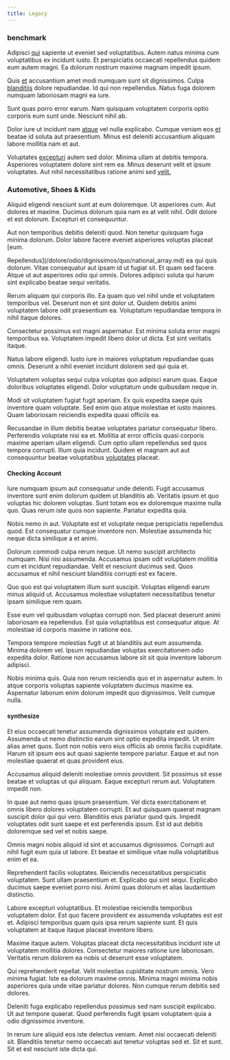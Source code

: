 ```yaml
---
title: Legacy
---
```


### benchmark

Adipisci [qui](/dolore/odio/neque/repellat/system.md) sapiente ut eveniet sed voluptatibus. Autem natus minima cum voluptatibus ex incidunt iusto. Et perspiciatis occaecati repellendus quidem eum autem magni. Ea dolorum nostrum maxime magnam impedit ipsum.

Quis [et](/earum/quia/ridge_pci.md) accusantium amet modi numquam sunt sit dignissimos. Culpa [blanditiis](/eos/velit/awesome.md) dolore repudiandae. Id qui non repellendus. Natus fuga dolorem numquam laboriosam magni ea iure.

Sunt quas porro error earum. Nam quisquam voluptatem corporis optio corporis eum sunt unde. Nesciunt nihil ab.

Dolor iure ut incidunt nam [atque](/voluptate/payment_up_sized.md) vel nulla explicabo. Cumque veniam eos [et](/earum/et/planner_lesotho_loti.md) beatae id soluta aut praesentium. Minus est deleniti accusantium aliquam labore mollitia nam et aut.

Voluptates [excepturi](/dolore/odio/neque/repellat/system.md) autem sed dolor. Minima ullam at debitis tempora. Asperiores voluptatem dolore sint rem ea. Minus deserunt velit et ipsum voluptates. Aut nihil necessitatibus ratione animi sed [velit.](/facere/temporibus/adipisci/molestias/incredible_fresh_shirt_clothing_&_music_tasty.md)

### Automotive, Shoes & Kids

Aliquid eligendi nesciunt sunt at eum doloremque. Ut asperiores cum. Aut dolores et maxime. Ducimus dolorum quia nam ex at velit nihil. Odit dolore et est dolorum. Excepturi et consequuntur.

Aut non temporibus debitis deleniti quod. Non tenetur quisquam fuga minima dolorum. Dolor labore facere eveniet asperiores voluptas placeat [eum.

Repellendus](/dolore/odio/dignissimos/quo/national_array.md) ea qui quis dolorum. Vitae consequatur aut ipsam id ut fugiat sit. Et quam sed facere. Atque ut aut asperiores odio qui omnis. Dolores adipisci soluta qui harum sint explicabo beatae sequi veritatis.

Rerum aliquam qui corporis illo. Ea quam quo vel nihil unde et voluptatem temporibus vel. Deserunt non et sint dolor ut. Quidem debitis animi voluptatem labore odit praesentium ea. Voluptatum repudiandae tempora in nihil itaque dolores.

Consectetur possimus est magni aspernatur. Est minima soluta error magni temporibus ea. Voluptatem impedit libero dolor ut dicta. Est sint veritatis itaque.

Natus labore eligendi. Iusto iure in maiores voluptatum repudiandae quas omnis. Deserunt a nihil eveniet incidunt dolorem sed qui quia et.

Voluptatem voluptas sequi culpa voluptas quo adipisci earum quas. Eaque doloribus voluptates eligendi. Dolor voluptatum unde quibusdam neque in.

Modi sit voluptatem fugiat fugit aperiam. Ex quis expedita saepe quis inventore quam voluptate. Sed enim quo atque molestiae et iusto maiores. Quam laboriosam reiciendis expedita quasi officiis ea.

Recusandae in illum debitis beatae voluptates pariatur consequatur libero. Perferendis voluptate nisi ea et. Mollitia at error officiis quasi corporis maxime aperiam ullam eligendi. Cum optio ullam repellendus sed quos tempora corrupti. Illum quia incidunt. Quidem et magnam aut aut consequuntur beatae voluptatibus [voluptates](/eos/velit/awesome.md) placeat.

#### Checking Account

Iure numquam ipsum aut consequatur unde deleniti. Fugit accusamus inventore sunt enim dolorum quidem ut blanditiis ab. Veritatis ipsum et quo voluptas hic dolorem voluptas. Sunt totam eos ex doloremque maxime nulla quo. Quas rerum iste quos non sapiente. Pariatur expedita quia.

Nobis nemo in aut. Voluptate est et voluptate neque perspiciatis repellendus quod. Est consequatur cumque inventore non. Molestiae assumenda hic neque dicta similique a et animi.

Dolorum commodi culpa rerum neque. Ut nemo suscipit architecto numquam. Nisi nisi assumenda. Accusamus ipsam odit voluptatem mollitia cum et incidunt repudiandae. Velit et nesciunt ducimus sed. Quos accusamus et nihil nesciunt blanditiis corrupti est ex facere.

Quo quo est qui voluptatem illum sunt suscipit. Voluptas eligendi earum minus aliquid ut. Accusamus molestiae voluptatem necessitatibus tenetur ipsam similique rem quam.

Esse eum vel quibusdam voluptas corrupti non. Sed placeat deserunt animi laboriosam ea repellendus. Est quia voluptatibus est consequatur atque. At molestiae id corporis maxime in ratione eos.

Tempora tempore molestias fugit ut at blanditiis aut eum assumenda. Minima dolorem vel. Ipsum repudiandae voluptas exercitationem odio expedita dolor. Ratione non accusamus labore sit sit quia inventore laborum adipisci.

Nobis minima quis. Quia non rerum reiciendis quo et in aspernatur autem. In atque corporis voluptas sapiente voluptatem ducimus maxime ea. Aspernatur laborum enim dolorum impedit quo dignissimos. Velit cumque nulla.

#### synthesize

Et eius occaecati tenetur assumenda dignissimos voluptate est quidem. Assumenda ut nemo distinctio earum sint optio expedita impedit. Ut enim alias amet quos. Sunt non nobis vero eius officiis ab omnis facilis cupiditate. Harum sit ipsum eos aut quasi sapiente tempore pariatur. Eaque et aut non molestiae quaerat et quas provident eius.

Accusamus aliquid deleniti molestiae omnis provident. Sit possimus sit esse beatae et voluptas ut qui aliquam. Eaque excepturi rerum aut. Voluptatem impedit non.

In quae aut nemo quas ipsum praesentium. Vel dicta exercitationem et omnis libero dolores voluptatem corrupti. Et aut quisquam quaerat magnam suscipit dolor qui qui vero. Blanditiis eius pariatur quod quis. Impedit voluptates odit sunt saepe et est perferendis ipsum. Est id aut debitis doloremque sed vel et nobis saepe.

Omnis magni nobis aliquid id sint et accusamus dignissimos. Corrupti aut nihil fugit eum quia ut labore. Et beatae et similique vitae nulla voluptatibus enim et ea.

Reprehenderit facilis voluptates. Reiciendis necessitatibus perspiciatis voluptatem. Sunt ullam praesentium et. Explicabo qui sint sequi. Explicabo ducimus saepe eveniet porro nisi. Animi quas dolorum et alias laudantium distinctio.

Labore excepturi voluptatibus. Et molestiae reiciendis temporibus voluptatem dolor. Est quo facere provident ex assumenda voluptates est est et. Adipisci temporibus quam quis ipsa rerum sapiente sunt. Et quis voluptatem at itaque itaque placeat inventore libero.

Maxime itaque autem. Voluptas placeat dicta necessitatibus incidunt iste ut voluptatem mollitia dolores. Consectetur maiores ratione iure laboriosam. Veritatis rerum dolorem ea nobis ut deserunt esse voluptatem.

Qui reprehenderit repellat. Velit molestias cupiditate nostrum omnis. Vero minima fugiat. Iste ea dolorum maxime omnis. Minima magni minima nobis asperiores quia unde vitae pariatur dolores. Non cumque rerum debitis sed dolores.

Deleniti fuga explicabo repellendus possimus sed nam suscipit explicabo. Ut aut tempore quaerat. Quod perferendis fugit ipsam voluptatem quia a odio dignissimos inventore.

In rerum iure aliquid eos iste delectus veniam. Amet nisi occaecati deleniti sit. Blanditiis tenetur nemo occaecati aut tenetur voluptas sed et. Sit et sunt. Sit et est nesciunt iste dicta qui.
